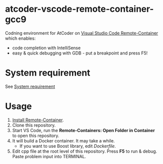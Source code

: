 atcoder-vscode-remote-container-gcc9
====================================

Codning environment for AtCoder on [Visual Studio Code Remote-Container](https://code.visualstudio.com/docs/remote/containers#_managing-extensions)
which enables:
- code completion with IntelliSense
- easy & quick debugging with GDB - put a breakpoint and press F5!

# System requirement

See [System requirement](https://code.visualstudio.com/docs/remote/containers#_system-requirements)

# Usage

1. [Install Remote-Container](https://code.visualstudio.com/docs/remote/containers#_installation).
1. Clone this repository.
1. Start VS Code, run the **Remote-Containers: Open Folder in Container** to open this repository.
1. It will build a Docker container. It may take a while.
   - If you want to use Boost library, edit *Dockerfile*.
1. Edit cpp file at the root level of this repository. Press **F5** to run & debug. Paste problem input into TERMINAL.
